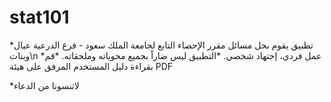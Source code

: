 # stat101
*تطبيق يقوم بحل مسائل مقرر الإحصاء التابع لجامعة الملك سعود - فرع الدرعية عيال وبنات\n
*عمل فردي، إجتهاد شخصي.
*التطبيق ليس ضاراً بجميع محوياته وملحقاته.
*قم بقراءة دليل المستخدم المرفق على هيئة PDF


*لاتنسونا من الدعاء
